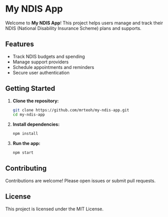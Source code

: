 # My NDIS App

Welcome to **My NDIS App**! This project helps users manage and track their NDIS (National Disability Insurance Scheme) plans and supports.

## Features

- Track NDIS budgets and spending
- Manage support providers
- Schedule appointments and reminders
- Secure user authentication

## Getting Started

1. **Clone the repository:**
    ```bash
    git clone https://github.com/mrteoh/my-ndis-app.git
    cd my-ndis-app
    ```

2. **Install dependencies:**
    ```bash
    npm install
    ```

3. **Run the app:**
    ```bash
    npm start
    ```

## Contributing

Contributions are welcome! Please open issues or submit pull requests.

## License

This project is licensed under the MIT License.